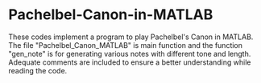 # Pachelbel-Canon-in-MATLAB
These codes implement a program to play Pachelbel's Canon in MATLAB. The file "Pachelbel_Canon_MATLAB" is main function and the function "gen_note" is for generating various notes with different tone and length. Adequate comments are included to ensure a better understanding while reading the code.

